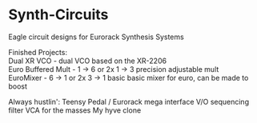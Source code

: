 # Synth-Circuits
Eagle circuit designs for Eurorack Synthesis Systems

Finished Projects: <br>
Dual XR VCO - dual VCO based on the XR-2206 <br>
Euro Buffered Mult - 1 -> 6 or 2x 1 -> 3 precision adjustable mult <br>
EuroMixer - 6 -> 1 or 2x 3 -> 1 basic basic mixer for euro, can be made to boost<br>

Always hustlin':
Teensy Pedal / Eurorack mega interface
V/O sequencing filter
VCA for the masses
My hyve clone
